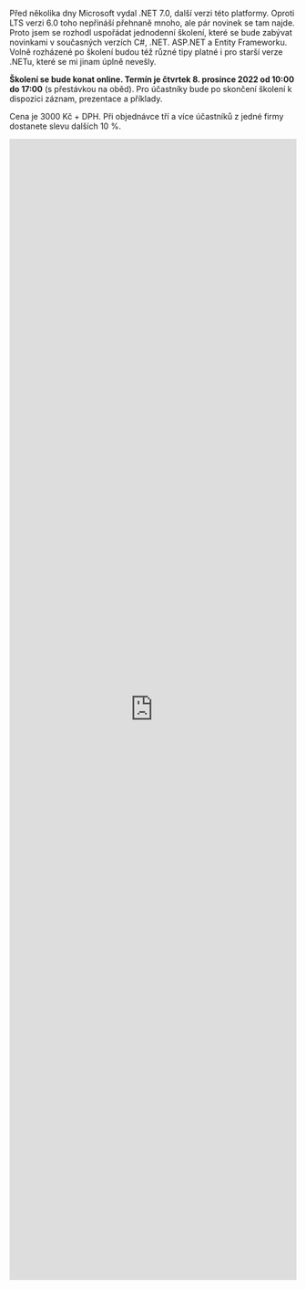 <!-- dcterms:title = Pozvánka na online školení Novinky v .NET 7 -->
<!-- dcterms:abstract = Před několika dny Microsoft vydal .NET 7.0, další verzi této platformy. Oproti LTS verzi 6.0 toho nepřináší přehnaně mnoho, ale pár novinek se tam najde. Proto jsem se rozhodl uspořádat jednodenní školení, které se bude zabývat novinkami v současných verzích C#, .NET. ASP.NET a Entity Frameworku. Volně rozházené po školení budou též různé tipy platné i pro starší verze .NETu, které se mi jinam úplně nevešly. -->
<!-- dcterms:creator = Michal Altair Valášek -->
<!-- x4w:coverUrl = /cover-pictures/20221121-net7.jpg -->
<!-- x4w:coverCredits = Alejandro Barba via Unsplash.com -->
<!-- x4w:pictureUrl = /perex-pictures/20221121-net7.jpg -->
<!-- x4w:pictureWidth = 150 -->
<!-- x4w:pictureHeight = 150 -->
<!-- x4w:category = Akce a události -->
<!-- x4w:category = IT -->
<!-- dcterms:date = 2022-11-21 -->

Před několika dny Microsoft vydal .NET 7.0, další verzi této platformy. Oproti LTS verzi 6.0 toho nepřináší přehnaně mnoho, ale pár novinek se tam najde. Proto jsem se rozhodl uspořádat jednodenní školení, které se bude zabývat novinkami v současných verzích C#, .NET. ASP.NET a Entity Frameworku. Volně rozházené po školení budou též různé tipy platné i pro starší verze .NETu, které se mi jinam úplně nevešly.

**Školení se bude konat online. Termín je čtvrtek 8. prosince 2022 od 10:00 do 17:00** (s přestávkou na oběd). Pro účastníky bude po skončení školení k dispozici záznam, prezentace a příklady.

Cena je 3000 Kč + DPH. Při objednávce tří a více účastníků z jedné firmy dostanete slevu dalších 10 %.

<iframe width="100%" height="2000" src="https://forms.office.com/Pages/ResponsePage.aspx?id=budDpEqsQky-4ZXsp04hwlj3eBspTDxHlVpYpb5-6DBUNDRVNjJaQlpYQ1dYN05UWVpFREIzRExXWC4u&embed=true" frameborder="0" marginwidth="0" marginheight="0" style="border: none; max-width:100%;" allowfullscreen webkitallowfullscreen mozallowfullscreen msallowfullscreen> </iframe>